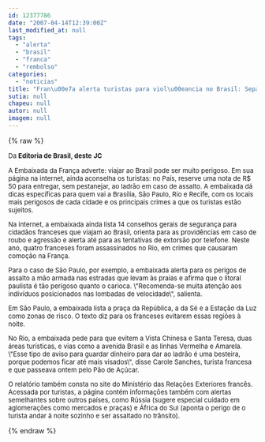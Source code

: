 ```yaml
---
id: 12377786
date: "2007-04-14T12:39:00Z"
last_modified_at: null
tags:
  - "alerta"
  - "brasil"
  - "franca"
  - "rembolso"
categories:
  - "noticias"
title: "Fran\u00e7a alerta turistas para viol\u00eancia no Brasil: Separam no bolso 50 contos para os malas!"
sutia: null
chapeu: null
autor: null
imagem: null
---
```

{% raw %}
<p><P><FONT size=2>Da <STRONG>Editoria de Brasil, deste</STRONG> <STRONG>JC</STRONG></P></p>
<p><P>A Embaixada da França adverte: viajar ao Brasil pode ser muito perigoso. Em sua página na internet, ainda aconselha os turistas: no País, reserve uma nota de R$ 50 para entregar, sem pestanejar, ao ladrão em caso de assalto. A embaixada dá dicas específicas para quem vai a Brasília, São Paulo, Rio e Recife, com os locais mais perigosos de cada cidade e os principais crimes a que os turistas estão sujeitos. </P></p>
<p><P>Na internet, a embaixada ainda lista 14 conselhos gerais de segurança para cidadãos franceses que viajam ao Brasil, orienta para as providências em caso de roubo e agressão e alerta até para as tentativas de extorsão por telefone. Neste ano, quatro franceses foram assassinados no Rio, em crimes que causaram comoção na França. </P></p>
<p><P>Para o caso de São Paulo, por exemplo, a embaixada alerta para os perigos de assalto a mão armada nas estradas que levam às praias e afirma que o litoral paulista é tão perigoso quanto o carioca. \"Recomenda-se muita atenção aos indivíduos posicionados nas lombadas de velocidade\", salienta. </P></p>
<p><P>Em São Paulo, a embaixada lista a praça da República, a da Sé e a Estação da Luz como zonas de risco. O texto diz para os franceses evitarem essas regiões à noite. </P></p>
<p><P>No Rio, a embaixada pede para que evitem a Vista Chinesa e Santa Teresa, duas áreas turísticas, e vias como a avenida Brasil e as linhas Vermelha e Amarela. \"Esse tipo de aviso para guardar dinheiro para dar ao ladrão é uma besteira, porque podemos ficar até mais visados\", disse Carole Sanches, turista francesa e que passeava ontem pelo Pão de Açúcar. </P></p>
<p><P>O relatório também consta no site do Ministério das Relações Exteriores francês. Acessada por turistas, a página contém informações também com alertas semelhantes sobre outros países, como Rússia (sugere especial cuidado em aglomerações como mercados e praças) e África do Sul (aponta o perigo de o turista andar à noite sozinho e ser assaltado no trânsito). </P></FONT><FONT face=Arial size=2></FONT> </p>
{% endraw %}